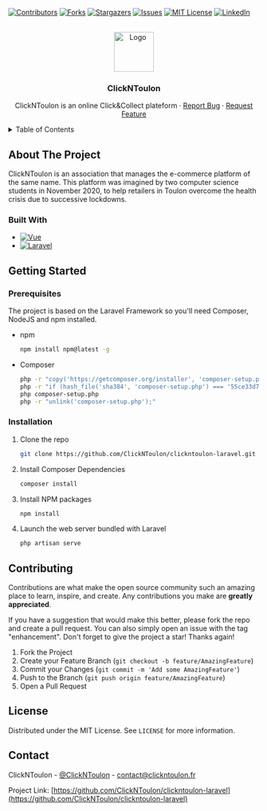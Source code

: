 [![Contributors][contributors-shield]][contributors-url]
[![Forks][forks-shield]][forks-url]
[![Stargazers][stars-shield]][stars-url]
[![Issues][issues-shield]][issues-url]
[![MIT License][license-shield]][license-url]
[![LinkedIn][linkedin-shield]][linkedin-url]


<!-- PROJECT LOGO -->
<br />
<div align="center">
  <a href="https://github.com/ClickNToulon/clickntoulon-laravel">
    <img src="http://da.clickntoulon.fr/images/clickntoulon.svg" alt="Logo" width="auto" height="80">
  </a>

<h3 align="center">ClickNToulon</h3>

  <p align="center">
    ClickNToulon is an online Click&Collect plateform
    ·
    <a href="https://github.com/ClickNToulon/clickntoulon-laravel/issues">Report Bug</a>
    ·
    <a href="https://github.com/ClickNToulon/clickntoulon-laravel/issues">Request Feature</a>
  </p>
</div>



<!-- TABLE OF CONTENTS -->
<details>
  <summary>Table of Contents</summary>
  <ol>
    <li>
      <a href="#about-the-project">About The Project</a>
      <ul>
        <li><a href="#built-with">Built With</a></li>
      </ul>
    </li>
    <li>
      <a href="#getting-started">Getting Started</a>
      <ul>
        <li><a href="#prerequisites">Prerequisites</a></li>
        <li><a href="#installation">Installation</a></li>
      </ul>
    </li>
    <li><a href="#contributing">Contributing</a></li>
    <li><a href="#license">License</a></li>
    <li><a href="#contact">Contact</a></li>
  </ol>
</details>



<!-- ABOUT THE PROJECT -->
## About The Project

ClickNToulon is an association that manages the e-commerce platform of the same name. This platform was imagined by two computer science students in November 2020, to help retailers in Toulon overcome the health crisis due to successive lockdowns.

### Built With

* [![Vue][Vue.js]][Vue-url]
* [![Laravel][Laravel.com]][Laravel-url]

<!-- GETTING STARTED -->
## Getting Started

### Prerequisites

The project is based on the Laravel Framework so you'll need Composer, NodeJS and npm installed.
* npm

  ```sh
  npm install npm@latest -g
  ```
 * Composer

    ```sh
    php -r "copy('https://getcomposer.org/installer', 'composer-setup.php');"
    php -r "if (hash_file('sha384', 'composer-setup.php') === '55ce33d7678c5a611085589f1f3ddf8b3c52d662cd01d4ba75c0ee0459970c2200a51f492d557530c71c15d8dba01eae') { echo 'Installer verified'; } else { echo 'Installer corrupt'; unlink('composer-setup.php'); } echo PHP_EOL;"
    php composer-setup.php
    php -r "unlink('composer-setup.php');"
    ```

### Installation

1. Clone the repo

   ```sh
   git clone https://github.com/ClickNToulon/clickntoulon-laravel.git
   ```
2. Install Composer Dependencies

    ```sh
    composer install
    ```
3. Install NPM packages

   ```sh
   npm install
   ```
4. Launch the web server bundled with Laravel

   ```sh
   php artisan serve
   ```
<!-- CONTRIBUTING -->
## Contributing

Contributions are what make the open source community such an amazing place to learn, inspire, and create. Any contributions you make are **greatly appreciated**.

If you have a suggestion that would make this better, please fork the repo and create a pull request. You can also simply open an issue with the tag "enhancement".
Don't forget to give the project a star! Thanks again!

1. Fork the Project
2. Create your Feature Branch (`git checkout -b feature/AmazingFeature`)
3. Commit your Changes (`git commit -m 'Add some AmazingFeature'`)
4. Push to the Branch (`git push origin feature/AmazingFeature`)
5. Open a Pull Request

<!-- LICENSE -->
## License

Distributed under the MIT License. See `LICENSE` for more information.

<!-- CONTACT -->
## Contact

ClickNToulon - [@ClickNToulon](https://twitter.com/clickntoulon) - contact@clickntoulon.fr

Project Link: [https://github.com/ClickNToulon/clickntoulon-laravel](https://github.com/ClickNToulon/clickntoulon-laravel)

<!-- MARKDOWN LINKS & IMAGES -->
<!-- https://www.markdownguide.org/basic-syntax/#reference-style-links -->
[contributors-shield]: https://img.shields.io/github/contributors/ClickNToulon/clickntoulon-laravel.svg
[contributors-url]: https://github.com/ClickNToulon/clickntoulon-laravel/graphs/contributors
[forks-shield]: https://img.shields.io/github/forks/ClickNToulon/clickntoulon-laravel.svg
[forks-url]: https://github.com/ClickNToulon/clickntoulon-laravel/network/members
[stars-shield]: https://img.shields.io/github/stars/ClickNToulon/clickntoulon-laravel.svg
[stars-url]: https://github.com/ClickNToulon/clickntoulon-laravel/stargazers
[issues-shield]: https://img.shields.io/github/issues/ClickNToulon/clickntoulon-laravel.svg
[issues-url]: https://github.com/ClickNToulon/clickntoulon-laravel/issues
[license-shield]: https://img.shields.io/github/license/ClickNToulon/clickntoulon-laravel.svg
[license-url]: https://github.com/ClickNToulon/clickntoulon-laravel/blob/main/LICENSE
[linkedin-shield]: https://img.shields.io/badge/-LinkedIn-black.svg?logo=linkedin&colorB=555
[linkedin-url]: https://linkedin.com/in/clickntoulon
[Vue.js]: https://img.shields.io/badge/Vue.js-35495E?logo=vuedotjs&logoColor=4FC08D
[Vue-url]: https://vuejs.org/
[Laravel.com]: https://img.shields.io/badge/Laravel-FF2D20?logo=laravel&logoColor=white
[Laravel-url]: https://laravel.com
